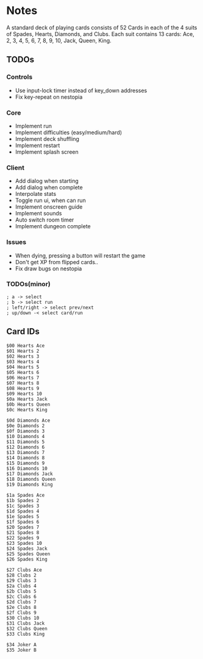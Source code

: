 # Notes

A standard deck of playing cards consists of 52 Cards in each of the 4 suits of Spades, Hearts, Diamonds, and Clubs. 
Each suit contains 13 cards: Ace, 2, 3, 4, 5, 6, 7, 8, 9, 10, Jack, Queen, King.

## TODOs

### Controls

- Use input-lock timer instead of key_down addresses
- Fix key-repeat on nestopia

### Core

- Implement run
- Implement difficulties (easy/medium/hard)
- Implement deck shuffling
- Implement restart
- Implement splash screen

### Client

- Add dialog when starting
- Add dialog when complete
- Interpolate stats
- Toggle run ui, when can run
- Implement onscreen guide
- Implement sounds
- Auto switch room timer
- Implement dungeon complete

### Issues

- When dying, pressing a button will restart the game
- Don't get XP from flipped cards..
- Fix draw bugs on nestopia


### TODOs(minor)

```
; a -> select
; b -> select run
; left/right -> select prev/next
; up/down -< select card/run
```

## Card IDs

```
$00 Hearts Ace
$01 Hearts 2
$02 Hearts 3
$03 Hearts 4
$04 Hearts 5
$05 Hearts 6
$06 Hearts 7
$07 Hearts 8
$08 Hearts 9
$09 Hearts 10
$0a Hearts Jack
$0b Hearts Queen
$0c Hearts King

$0d Diamonds Ace
$0e Diamonds 2
$0f Diamonds 3
$10 Diamonds 4
$11 Diamonds 5
$12 Diamonds 6
$13 Diamonds 7
$14 Diamonds 8
$15 Diamonds 9
$16 Diamonds 10
$17 Diamonds Jack
$18 Diamonds Queen
$19 Diamonds King

$1a Spades Ace
$1b Spades 2
$1c Spades 3
$1d Spades 4
$1e Spades 5
$1f Spades 6
$20 Spades 7
$21 Spades 8
$22 Spades 9
$23 Spades 10
$24 Spades Jack
$25 Spades Queen
$26 Spades King

$27 Clubs Ace
$28 Clubs 2
$29 Clubs 3
$2a Clubs 4
$2b Clubs 5
$2c Clubs 6
$2d Clubs 7
$2e Clubs 8
$2f Clubs 9
$30 Clubs 10
$31 Clubs Jack
$32 Clubs Queen
$33 Clubs King

$34 Joker A
$35 Joker B
```